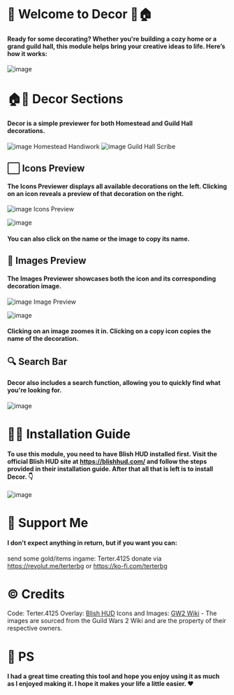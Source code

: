 #  👋 Welcome to Decor 🐻🏠
#### Ready for some decorating? Whether you're building a cozy home or a grand guild hall, this module helps bring your creative ideas to life. Here’s how it works:
![image](https://github.com/user-attachments/assets/b758f544-fef6-4dca-9f73-afa33b7e255b)

# 🏠🏰 Decor Sections
#### Decor is a simple previewer for both Homestead and Guild Hall decorations. 
![image](https://github.com/user-attachments/assets/4648825d-dd76-4282-8784-c7094279818c)
Homestead Handiwork
![image](https://github.com/user-attachments/assets/683b1ab2-5a03-42d7-9cce-faf09991d3d6)
Guild Hall Scribe
## ⬜ Icons Preview
#### The Icons Previewer displays all available decorations on the left. Clicking on an icon reveals a preview of that decoration on the right.
![image](https://github.com/user-attachments/assets/963f8896-f986-4e44-96dc-6236fe68a180)
Icons Preview

![image](https://github.com/user-attachments/assets/6ab6f6bf-5851-4620-b051-e9f224e31a57)
#### You can also click on the name or the image to copy its name.
## 🎴 Images Preview
#### The Images Previewer showcases both the icon and its corresponding decoration image.
![image](https://github.com/user-attachments/assets/0d295bc7-d6b1-43b9-a333-d6d7e80c45b4)
Image Preview

![image](https://github.com/user-attachments/assets/732c0780-acca-49b8-9ea9-bcb4825695a8)
#### Clicking on an image zoomes it in. Clicking on a copy icon copies the name of the decoration.

## 🔍 Search Bar
#### Decor also includes a search function, allowing you to quickly find what you're looking for.

![image](https://github.com/user-attachments/assets/a8069454-e18f-4264-a181-ce3052da1116)

# 👨‍💻 Installation Guide
#### To use this module, you need to have Blish HUD installed first. Visit the official Blish HUD site at https://blishhud.com/ and follow the steps provided in their installation guide. After that all that is left is to install Decor. 👇
![image](https://i.imgur.com/9oYfYsp.png)
##

# 💸 Support Me
#### I don't expect anything in return, but if you want you can:
send some gold/items ingame: Terter.4125
donate via https://revolut.me/terterbg or https://ko-fi.com/terterbg

# ©️ Credits
Code: Terter.4125
Overlay: [Blish HUD](https://blishhud.com/)
Icons and Images: [GW2 Wiki](https://wiki.guildwars2.com/wiki/Main_Page) - The images are sourced from the Guild Wars 2 Wiki and are the property of their respective owners.

# 💌 PS
#### I had a great time creating this tool and hope you enjoy using it as much as I enjoyed making it. I hope it makes your life a little easier. ❤️
##
